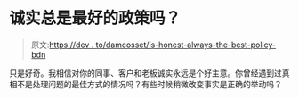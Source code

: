 # 诚实总是最好的政策吗？

> 原文:[https://dev . to/damcosset/is-honest-always-the-best-policy-bdn](https://dev.to/damcosset/is-honesty-always-the-best-policy-bdn)

只是好奇。我相信对你的同事、客户和老板诚实永远是个好主意。你曾经遇到过真相不是处理问题的最佳方式的情况吗？有些时候稍微改变事实是正确的举动吗？